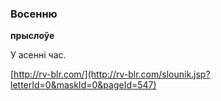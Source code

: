 ### Восенню
**прыслоўе**

У асенні час.

<a rel="author">[http://rv-blr.com/](http://rv-blr.com/slounik.jsp?letterId=0&maskId=0&pageId=547)</a>
